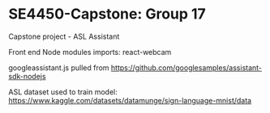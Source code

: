 # SE4450-Capstone: Group 17
Capstone project - ASL Assistant

Front end Node modules imports:
react-webcam

googleassistant.js pulled from https://github.com/googlesamples/assistant-sdk-nodejs

ASL dataset used to train model: https://www.kaggle.com/datasets/datamunge/sign-language-mnist/data
